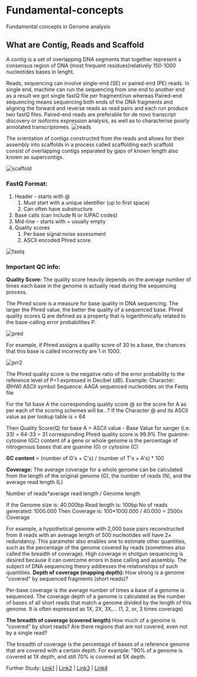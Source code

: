 # Fundamental-concepts
Fundamental concepts in Genome analysis

## What are Contig, Reads and Scaffold
 A contig is a set of overlapping DNA segments that together represent a consensus region of DNA (most frequent residues)relatively 150-1000 nucleotides bases in lenght.
 
Reads, sequencing can involve single-end (SE) or paired-end (PE) reads. In single end, machine can run the sequencing from one end to another end as a result we got single fastQ file per fragment/run whereas Paired-end sequencing means sequencing both ends of the DNA fragments and aligning the forward and reverse reads as read pairs and each run produce two fastQ files. Paired-end reads are preferable for de novo transcript discovery or isoforms expression analysis, as well as to characterise poorly annotated transcriptomes.
![reads](https://user-images.githubusercontent.com/97247515/155056129-023e2546-9499-419f-8caf-a45b3f838de4.png)

The orientation of contigs constructed from the reads and allows for their assembly into scaffolds in a process called scaffolding each scaffold consist of overlapping contigs separated by gaps of known length also known as supercontigs.

![scaffold](https://user-images.githubusercontent.com/97247515/155056861-39f56ebc-df2a-4e82-bba9-995bc19ddab8.png)

### FastQ Format:
1. Header - starts with @
   1. Must start with a unique identifier (up to first space)
   2. Can often have substructure
2. Base calls (can include N or IUPAC codes)
3. Mid-line - starts with + usually empty
4. Quality scores
   1. Per base signal:noise assessment
   2. ASCII encoded Phred score

![fastq](https://user-images.githubusercontent.com/97247515/155057852-e7adc578-835a-42be-8200-0c0f5c0895da.png)

### Important QC info:
**Quality Score:** The quality score heavily depends on the average number of times each base in the genome is actually read during the sequencing process.

The Phred score is a measure for base quality in DNA sequencing. The larger the Phred value, the better the quality of a sequenced base.
Phred quality scores Q are defined as a property that is logarithmically related to the base-calling error probabilities P.

![pred](https://user-images.githubusercontent.com/97247515/155059854-154c1362-6dad-49c8-8bf8-bce698690f26.png)

For example, if Phred assigns a quality score of 30 to a base, the chances that this base is called incorrectly are 1 in 1000.

![prr2](https://user-images.githubusercontent.com/97247515/155060160-ed531742-ee15-4c9d-b321-b25ccea8eb12.png)

The Phred quality score is the negative ratio of the error probability to the reference level of P=1 expressed in Decibel (dB).
Example: 
Character: @HWI ASCII symbol
Sequence:  AAGA sequenced nucleotides on the Fastq file

For the 1st base A the corresponding quality score @ so the score for A as per each of the scoring schemes will be…? If the Character @ and its ASCII value as per lookup table is = 64

Then Quality Score(Q) for base A = ASCII value - Base Value for sanger (i.e: 33)
                                                         = 64-33 
                                                         = 31 corresponding Phred quality score is 99.9%
The guanine-cytosine (GC) content of a gene or whole genome is the percentage of nitrogenous bases that are guanine (G) or cytosine (C)

**GC content**  = (number of G's + C's)  /  (number of T's + A's)  * 100


**Coverage:** The average coverage for a whole genome can be calculated from the length of the original genome (G), the number of reads (N), and the average read length (L)

Number of reads*average read length / Genome length

If the 
Genome size is: 40.000bp
Read length is: 100bp
No of reads generated: 1000.000
Then Coverage is: 100*1000.000 / 40.000 = 2500x Coverage

For example, a hypothetical genome with 2,000 base pairs reconstructed from 8 reads with an average length of 500 nucleotides will have 2× redundancy. This parameter also enables one to estimate other quantities, such as the percentage of the genome covered by reads (sometimes also called the breadth of coverage). High coverage in shotgun sequencing is desired because it can overcome errors in base calling and assembly. The subject of DNA sequencing theory addresses the relationships of such quantities.
**Depth of coverage (mapping depth):** How strong is a genome "covered" by sequenced fragments (short reads)?

Per-base coverage is the average number of times a base of a genome is sequenced. The coverage depth of a genome is calculated as the number of bases of all short reads that match a genome divided by the length of this genome. It is often expressed as 1X, 2X, 3X,... (1, 2, or, 3 times coverage)

**The breadth of coverage (covered length)** 
How much of a genome is "covered" by short reads? Are there regions that are not covered, even not by a single read?

The breadth of coverage is the percentage of bases of a reference genome that are covered with a certain depth. For example: "90% of a genome is covered at 1X depth, and still 70% is covered at 5X depth.

Further Study: [Link1](https://www.reneshbedre.com/blog/sequencing-coverage.html#enhance-your-skills-with-courses-on-genomics-and-bioinformatics) | [Link2](https://www.researchgate.net/deref/https%3A%2F%2Fen.wikipedia.org%2Fwiki%2FDNA_sequencing_theory) | [Link3](https://www.ncbi.nlm.nih.gov/pmc/articles/PMC5237644/) | [Link4](https://en.wikipedia.org/wiki/K-mer)
